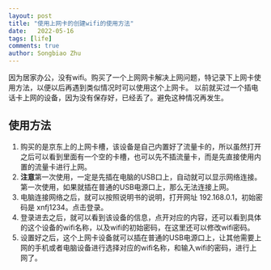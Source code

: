 ```yaml
---
layout: post
title: "使用上网卡的创建wifi的使用方法"
date:   2022-05-16
tags: [life]
comments: true
author: Songbiao Zhu
---
```


因为居家办公，没有wifi。购买了一个上网网卡解决上网问题，特记录下上网卡使用方法，以便以后再遇到类似情况时可以使用这个上网卡。
以前就买过一个插电话卡上网的设备，因为没有保存好，已经丢了。避免这种情况再发生。

<!-- more -->

## 使用方法
1. 购买的是京东上的上网卡槽，该设备是自己内置好了流量卡的，所以虽然打开之后可以看到里面有一个空的卡槽，也可以先不插流量卡，而是先直接使用内置的流量卡进行上网。
2. **注意**第一次使用，一定是先插在电脑的USB口上，自动就可以显示网络连接。第一次使用，如果就插在普通的USB电源口上，那么无法连接上网。
2. 电脑连接网络之后，就可以按照说明书的说明，打开网址 192.168.0.1，初始密码是 xnfj1234。点击登录。
3. 登录进去之后，就可以看到该设备的信息，点开对应的内容，还可以看到具体的这个设备的wifi名称，以及wifi的初始密码，在这里还可以修改wifi密码。
4. 设置好之后，这个上网卡设备就可以插在普通的USB电源口上，让其他需要上网的手机或者电脑设备进行选择对应的wifi名称，和输入wifi的密码，进行上网了。
